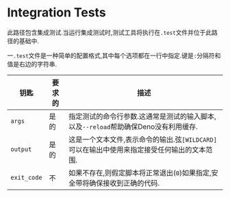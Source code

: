 # Integration Tests

此路径包含集成测试.当运行集成测试时,测试工具将执行在`.test`文件并位于此路径的基础中.

一`.test`文件是一种简单的配置格式,其中每个选项都在一行中指定.键是`:`分隔符和值是右边的字符串.

| 钥匙 | 要求的 | 描述 |
| --- | --- | --- |
| `args` | 是的 | 指定测试的命令行参数.这通常是测试的输入脚本,以及`--reload`帮助确保Deno没有利用缓存. |
| `output` | 是的 | 这是一个文本文件,表示命令的输出.弦`[WILDCARD]`可以在输出中使用来指定接受任何输出的文本范围. |
| `exit_code` | 不 | 如果不存在,则假定脚本将正常退出(`0`)如果指定,安全带将确保接收到正确的代码. |
